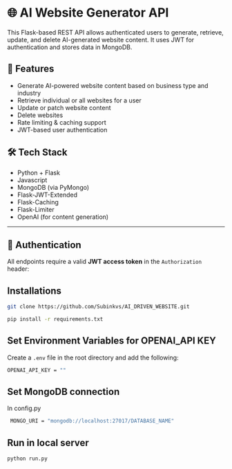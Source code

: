 # 🌐 AI Website Generator API

This Flask-based REST API allows authenticated users to generate, retrieve, update, and delete AI-generated website content. It uses JWT for authentication and stores data in MongoDB.

## 🚀 Features

- Generate AI-powered website content based on business type and industry
- Retrieve individual or all websites for a user
- Update or patch website content
- Delete websites
- Rate limiting & caching support
- JWT-based user authentication

## 🛠️ Tech Stack

- Python + Flask
- Javascript
- MongoDB (via PyMongo)
- Flask-JWT-Extended
- Flask-Caching
- Flask-Limiter
- OpenAI (for content generation)

---

## 🔐 Authentication

All endpoints require a valid **JWT access token** in the `Authorization` header:


## Installations 
```sh
git clone https://github.com/Subinkvs/AI_DRIVEN_WEBSITE.git
```

```sh
pip install -r requirements.txt
```
## Set Environment Variables for OPENAI_API KEY

Create a `.env` file in the root directory and add the following:

```sh
OPENAI_API_KEY = ""
```
## Set MongoDB connection

In config.py
```sh
 MONGO_URI = "mongodb://localhost:27017/DATABASE_NAME"
```
## Run in local server
```sh
python run.py
```


